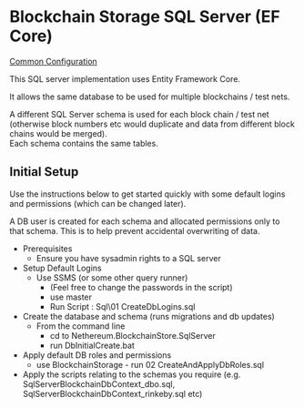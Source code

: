 ﻿#  Blockchain Storage SQL Server (EF Core)

[Common Configuration](../)

This SQL server implementation uses Entity Framework Core.

It allows the same database to be used for multiple blockchains / test nets.  

A different SQL Server schema is used for each block chain / test net (otherwise block numbers etc would duplicate and data from different block chains would be merged).  
Each schema contains the same tables.

## Initial Setup

Use the instructions below to get started quickly with some default logins and permissions (which can be changed later).

A DB user is created for each schema and allocated permissions only to that schema.  This is to help prevent accidental overwriting of data.

* Prerequisites
	* Ensure you have sysadmin rights to a SQL server
* Setup Default Logins
	* Use SSMS (or some other query runner)
		* (Feel free to change the passwords in the script)
		* use master
		* Run Script : Sql\01 CreateDbLogins.sql
* Create the database and schema (runs migrations and db updates)
	* From the command line 
		* cd to Nethereum.BlockchainStore.SqlServer 
		* run DbInitialCreate.bat
* Apply default DB roles and permissions
	* use BlockchainStorage - run 02 CreateAndApplyDbRoles.sql
* Apply the scripts relating to the schemas you require (e.g. SqlServerBlockchainDbContext_dbo.sql, SqlServerBlockchainDbContext_rinkeby.sql etc)

